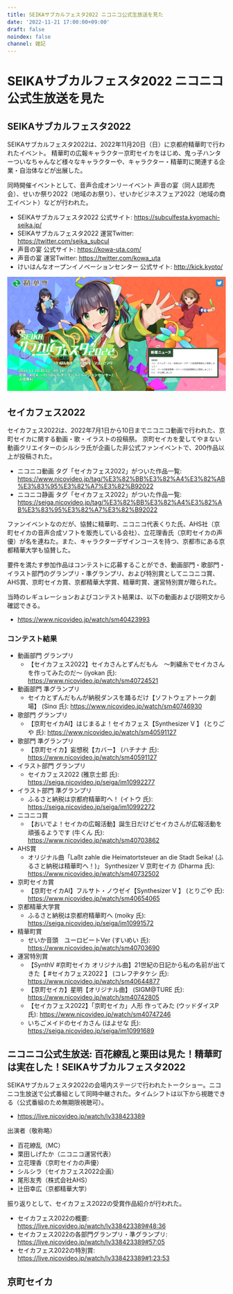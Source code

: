 ```yaml
---
title: SEIKAサブカルフェスタ2022 ニコニコ公式生放送を見た
date: '2022-11-21 17:00:00+09:00'
draft: false
noindex: false
channel: 雑記
---
```

# SEIKAサブカルフェスタ2022 ニコニコ公式生放送を見た

## SEIKAサブカルフェスタ2022

SEIKAサブカルフェスタ2022は、2022年11月20日（日）に京都府精華町で行われたイベント。
精華町の広報キャラクター京町セイカをはじめ、鬼っ子ハンターついなちゃんなど様々なキャラクターや、キャラクター・精華町に関連する企業・自治体などが出展した。

同時開催イベントとして、音声合成オンリーイベント 声音の宴（同人誌即売会）、せいか祭り2022（地域のお祭り）、せいかビジネスフェア2022（地域の商工イベント）などが行われた。

- SEIKAサブカルフェスタ2022 公式サイト: <https://subculfesta.kyomachi-seika.jp/>
- SEIKAサブカルフェスタ2022 運営Twitter: <https://twitter.com/seika_subcul>
- 声音の宴 公式サイト: <https://kowa-uta.com/>
- 声音の宴 運営Twitter: <https://twitter.com/kowa_uta>
- けいはんなオープンイノベーションセンター 公式サイト: <http://kick.kyoto/>

![](images/website.png)


## セイカフェス2022

セイカフェス2022は、2022年7月1日から10日までニコニコ動画で行われた、京町セイカに関する動画・歌・イラストの投稿祭。
京町セイカを愛してやまない動画クリエイターのシルシラ氏が企画した非公式ファンイベントで、200作品以上が投稿された。

- ニコニコ動画 タグ「セイカフェス2022」がついた作品一覧: <https://www.nicovideo.jp/tag/%E3%82%BB%E3%82%A4%E3%82%AB%E3%83%95%E3%82%A7%E3%82%B92022>
- ニコニコ静画 タグ「セイカフェス2022」がついた作品一覧: <https://seiga.nicovideo.jp/tag/%E3%82%BB%E3%82%A4%E3%82%AB%E3%83%95%E3%82%A7%E3%82%B92022>

ファンイベントなのだが、協賛に精華町、ニコニコ代表くりた氏、AHS社（京町セイカの音声合成ソフトを販売している会社）、立花理香氏（京町セイカの声優）が名を連ねた。また、キャラクターデザインコースを持つ、京都市にある京都精華大学も協賛した。

要件を満たす参加作品はコンテストに応募することができ、動画部門・歌部門・イラスト部門のグランプリ・準グランプリ、および特別賞としてニコニコ賞、AHS賞、京町セイカ賞、京都精華大学賞、精華町賞、運営特別賞が贈られた。

当時のレギュレーションおよびコンテスト結果は、以下の動画および説明文から確認できる。

- <https://www.nicovideo.jp/watch/sm40423993>


### コンテスト結果

- 動画部門 グランプリ
  - 【セイカフェス2022】セイカさんとずんだもん　～刺繍糸でセイカさんを作ってみたのだ～ (iyokan 氏): <https://www.nicovideo.jp/watch/sm40724521>
- 動画部門 準グランプリ
  - セイカとずんだもんが納税ダンスを踊るだけ【ソフトウェアトーク劇場】 (Sinα 氏): <https://www.nicovideo.jp/watch/sm40746930>
- 歌部門 グランプリ
  - 【京町セイカAI】はじまるよ！セイカフェス【Synthesizer V 】 (とりごや 氏): <https://www.nicovideo.jp/watch/sm40591127>
- 歌部門 準グランプリ
  - 【京町セイカ】妄想税【カバー】 (ハチナナ 氏): <https://www.nicovideo.jp/watch/sm40591127>
- イラスト部門 グランプリ
  - セイカフェス2022 (雅京士郎 氏): <https://seiga.nicovideo.jp/seiga/im10992277>
- イラスト部門 準グランプリ
  - ふるさと納税は京都府精華町へ！ (イトウ 氏): <https://seiga.nicovideo.jp/seiga/im10992272>
- ニコニコ賞
  - 【おいでよ！セイカの広報活動】誕生日だけどセイカさんが広報活動を頑張るようです (牛くん 氏): <https://www.nicovideo.jp/watch/sm40703862>
- AHS賞
  - オリジナル曲「Laßt zahle die Heimatortsteuer an die Stadt Seika! (ふるさと納税は精華町へ！)」 Synthesizer V 京町セイカ (Dharma 氏): <https://www.nicovideo.jp/watch/sm40732502>
- 京町セイカ賞
  - 【京町セイカAI】フルサト・ノウゼイ【Synthesizer V 】 (とりごや 氏): <https://www.nicovideo.jp/watch/sm40654065>
- 京都精華大学賞
  - ふるさと納税は京都府精華町へ (moiky 氏): <https://seiga.nicovideo.jp/seiga/im10991572>
- 精華町賞
  - せいか音頭　ユーロビートVer (すいめい 氏): <https://www.nicovideo.jp/watch/sm40703690>
- 運営特別賞
  - 【SynthV #京町セイカ オリジナル曲】21世紀の日記から私の名前が出てきた【 #セイカフェス2022 】 (コレフヂタケシ 氏): <https://www.nicovideo.jp/watch/sm40644877>
  - 【京町セイカ】星明【オリジナル曲】 (SIGM@TURE 氏): <https://www.nicovideo.jp/watch/sm40742805>
  - 【セイカフェス2022】「京町セイカ」人形 作ってみた (ウッドダイスP 氏): <https://www.nicovideo.jp/watch/sm40747246>
  - いちごメイドのセイカさん (はよせな 氏): <https://seiga.nicovideo.jp/seiga/im10991689>


## ニコニコ公式生放送: 百花繚乱と栗田は見た！精華町は実在した！SEIKAサブカルフェスタ2022

SEIKAサブカルフェスタ2022の会場内ステージで行われたトークショー。ニコニコ生放送で公式番組として同時中継された。タイムシフトは以下から視聴できる（公式番組のため無期限視聴可）。

- <https://live.nicovideo.jp/watch/lv338423389>

出演者（敬称略）

- 百花繚乱（MC）
- 栗田しげたか（ニコニコ運営代表）
- 立花理香（京町セイカの声優）
- シルシラ（セイカフェス2022企画）
- 尾形友秀（株式会社AHS）
- 辻田幸広（京都精華大学）

振り返りとして、セイカフェス2022の受賞作品紹介が行われた。

- セイカフェス2022の概要: <https://live.nicovideo.jp/watch/lv338423389#48:36>
- セイカフェス2022の各部門グランプリ・準グランプリ: <https://live.nicovideo.jp/watch/lv338423389#57:05>
- セイカフェス2022の特別賞: <https://live.nicovideo.jp/watch/lv338423389#1:23:53>


## 京町セイカ
